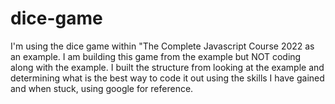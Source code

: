# dice-game

I'm using the dice game within "The Complete Javascript Course 2022 as an example.  I am building this game from the example but NOT coding along with the example.  I built the structure from looking at the example and determining what is the best way to code it out using the skills I have gained and when stuck, using google for reference.